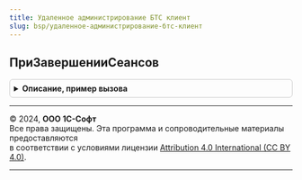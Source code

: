 ```yaml
---
title: Удаленное администрирование БТС клиент
slug: bsp/удаленное-администрирование-бтс-клиент
---
```



## ПриЗавершенииСеансов
<details style="margin: 1em 0; padding: 0.5em; border: 1px solid #ccc; border-radius: 6px;">

<summary style="font-weight: bold; cursor: pointer;">Описание, пример вызова</summary>

```bsl

// Вызывается при завершении сеанса средствами подсистемы ЗавершениеРаботыПользователей.
//
// Параметры:
//  ФормаВладелец - ФормаКлиентскогоПриложения - из которой выполняется завершение сеанса,
//  НомераСеансов - Число - номер сеанса, который будет завершен,
//  СтандартнаяОбработка - Булево - флаг выполнения стандартной обработки завершения сеанса
//    (подключение к агенту сервера через COM-соединение или сервер администрирования с
//    запросом параметров подключения к кластеру у текущего пользователя). Может быть
//    установлен в значение Ложь внутри обработчика события, в этом случае стандартная
//    обработка завершения сеанса выполняться не будет,
//  ОповещениеПослеЗавершенияСеанса - ОписаниеОповещения - описание оповещения, которое должно
//    быть вызвано после завершения сеанса (для автоматического обновления списка активных
//    пользователей). При установке значения параметра СтандартнаяОбработка равным Ложь,
//    после успешного завершения сеанса, для переданного описания оповещения должна быть
//    выполнена обработка с помощью метода ВыполнитьОбработкуОповещения (в качестве значения
//    параметра Результат следует передавать КодВозвратаДиалога.ОК при успешном завершении
//    сеанса). Параметр может быть опущен - в этом случае выполнять обработку оповещения не
//    следует.
//
Процедура ПриЗавершенииСеансов(ФормаВладелец, Знач НомераСеансов, СтандартнаяОбработка, Знач ОповещениеПослеЗавершенияСеанса = Неопределено) Экспорт
```

Пример вызова
```bsl
УдаленноеАдминистрированиеБТСКлиент.ПриЗавершенииСеансов(ФормаВладелец, НомераСеансов, СтандартнаяОбработка, ОповещениеПослеЗавершенияСеанса);
```
</details>

---

© 2024, **ООО 1С-Софт**  
Все права защищены. Эта программа и сопроводительные материалы предоставляются  
в соответствии с условиями лицензии [Attribution 4.0 International (CC BY 4.0)](https://creativecommons.org/licenses/by/4.0/legalcode).

---
